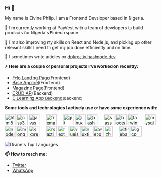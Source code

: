 ### Hi 👋
My name is Divine Philip. I am a Frontend Developer based in Nigeria.<br>

🔭 I’m currently working at PayVest with a team of developers to build products for Nigeria's Fintech space.

🌱 I'm also improving my skills on React and Node.js, and picking up other relevant skills I need to get my job done efficiently and on time.

📝 I sometimes write articles on [dpkreativ.hashnode.dev](https://dpkreativ.hashnode.dev).

**⚡ Here are a couple of personal projects I've worked on recently:**
- [Fylo Landing Page](https://github.com/dpkreativ/fylo)(Frontend)
- [Base Apparel](https://github.com/dpkreativ/base-apparel)(Frontend)
- [Magazine Page](https://github.com/dpkreativ/magazine-page)(Frontend)
- [CRUD API](https://github.com/dpkreativ/crud-app-api)(Backend)
- [E-Learning App Backend](https://github.com/dpkreativ/e-learning-app)(Backend)

**Some tools and technologies I actively use or have some experience with:**
<p align="left">
  <img src="https://devicons.github.io/devicon/devicon.git/icons/html5/html5-original-wordmark.svg" alt="html5" width="auto" height="35"/>
  <img src="https://devicons.github.io/devicon/devicon.git/icons/css3/css3-original-wordmark.svg" alt="css3" width="auto" height="35"/>
  <img src="https://devicons.github.io/devicon/devicon.git/icons/javascript/javascript-original.svg" alt="javascript" width="auto" height="35"/>
  &emsp;
  <img src="https://www.vectorlogo.zone/logos/figma/figma-icon.svg" alt="figma" width="auto" height="35"/>
  &emsp;
  <img src="https://www.vectorlogo.zone/logos/git-scm/git-scm-icon.svg" alt="git" width="auto" height="35"/>
  <img src="https://devicons.github.io/devicon/devicon.git/icons/linux/linux-original.svg" alt="linux" width="auto" height="35"/>
  <img src="https://www.vectorlogo.zone/logos/gnu_bash/gnu_bash-icon.svg" alt="bash" width="auto" height="35"/>
  &emsp;
  <img src="https://devicons.github.io/devicon/devicon.git/icons/sass/sass-original.svg" alt="sass" width="auto" height="35"/> 
  <img src="https://devicons.github.io/devicon/devicon.git/icons/bootstrap/bootstrap-plain.svg" alt="bootstrap" width="auto" height="35"/>
  <img src="https://www.vectorlogo.zone/logos/tailwindcss/tailwindcss-icon.svg" alt="tailwind" width="auto" height="35"/>
  &emsp;
  <img src="https://devicons.github.io/devicon/devicon.git/icons/mysql/mysql-original-wordmark.svg" alt="mysql" width="auto" height="35"/>
  <img src="https://devicons.github.io/devicon/devicon.git/icons/nodejs/nodejs-original-wordmark.svg" alt="nodejs" width="auto" height="35"/>
  <img src="https://devicons.github.io/devicon/devicon.git/icons/mongodb/mongodb-original-wordmark.svg" alt="mongodb" width="auto" height="35"/>
  <img src="https://devicons.github.io/devicon/devicon.git/icons/express/express-original-wordmark.svg" alt="express" width="auto" height="35"/>
  &emsp;
  <img src="https://devicon.dev/devicon.git/icons/react/react-original.svg" alt="reactjs" width="auto" height="35" />
  <img src="https://upload.wikimedia.org/wikipedia/commons/8/8e/Nextjs-logo.svg" alt="nextjs" width="auto" height="35" />
  <img src="https://devicons.github.io/devicon/devicon.git/icons/vuejs/vuejs-original-wordmark.svg" alt="vuejs" width="auto" height="35"/>
  <img src="https://www.vectorlogo.zone/logos/nuxtjs/nuxtjs-icon.svg" alt="nuxtjs" width="auto" height="35"/> 
  <img src="https://devicons.github.io/devicon/devicon.git/icons/webpack/webpack-original.svg" alt="webpack" width="auto" height="35"/>
  <img src="https://www.chartjs.org/media/logo-title.svg" alt="chartjs" width="25" height="35"/>
  &emsp;
  <img src="https://www.vectorlogo.zone/logos/firebase/firebase-icon.svg" alt="firebase" width="auto" height="35"/>
  <img src="https://www.vectorlogo.zone/logos/google_cloud/google_cloud-icon.svg" alt="gcp" width="auto" height="35"/>
</p>

![Divine's Top Languages](https://github-readme-stats.vercel.app/api/top-langs/?username=dpkreativ&layout=compactlangs_count=6)


**📫 How to reach me:**
- [Twitter](https://twitter.com/dpkreativ)
- [WhatsApp](https://wa.me/2349021824073)
<!--
**dpkreativ/dpkreativ** is a ✨ _special_ ✨ repository because its `README.md` (this file) appears on your GitHub profile.

Here are some ideas to get you started:

- 🔭 I’m currently working on ...
- 🌱 I’m currently learning ...
- 👯 I’m looking to collaborate on ...
- 🤔 I’m looking for help with ...
- 💬 Ask me about ...
- 📫 How to reach me: ...
- 😄 Pronouns: ...
- ⚡ Fun fact: ...
-->
